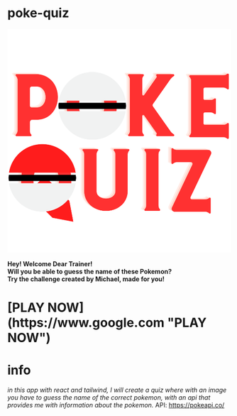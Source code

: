 # poke-quiz
![](poke-quiz/public/poke-quiz-logo(createdByMikixiT).svg) 
<br>


**Hey! Welcome Dear Trainer! <br>
Will you be able to guess the name of these Pokemon? <br>
Try the challenge created by Michael, made for you!**  <br>


<h1>[PLAY NOW](https://www.google.com "PLAY NOW")</h1>

# info

*in this app with react and tailwind, I will create a quiz where with an image you have to guess the name of the correct pokemon, with an api that provides me with information about the pokemon.*
API: https://pokeapi.co/

